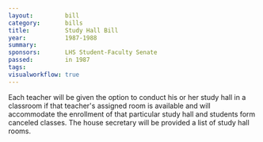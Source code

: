 ```yaml
---  
layout:         bill
category:       bills
title:          Study Hall Bill
year:           1987-1988
summary:        
sponsors:       LHS Student-Faculty Senate
passed:         in 1987
tags:           
visualworkflow: true
---
```


Each teacher will be given the option to conduct his or her study hall in a classroom if that teacher's assigned room is available and will accommodate the enrollment of that particular study hall and students form canceled classes. The house secretary will be provided a list of study hall rooms.